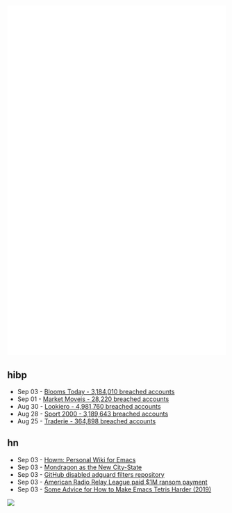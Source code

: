 ![Metrics](https://raw.githubusercontent.com/phixion/phixion/master/metrics.svg)

## hibp

<!--
for https://github.com/phixion/phixion/blob/main/.github/workflows/feeds.yml
-->
<!--START_SECTION:haveibeenpwnd-->
- Sep 03 - [Blooms Today - 3,184,010 breached accounts](https://haveibeenpwned.com/PwnedWebsites#BloomsToday)
- Sep 01 - [Market Moveis - 28,220 breached accounts](https://haveibeenpwned.com/PwnedWebsites#MarketMoveis)
- Aug 30 - [Lookiero - 4,981,760 breached accounts](https://haveibeenpwned.com/PwnedWebsites#Lookiero)
- Aug 28 - [Sport 2000 - 3,189,643 breached accounts](https://haveibeenpwned.com/PwnedWebsites#Sport2000)
- Aug 25 - [Traderie - 364,898 breached accounts](https://haveibeenpwned.com/PwnedWebsites#Traderie)
<!--END_SECTION:haveibeenpwnd-->

## hn

<!--
for https://github.com/phixion/phixion/blob/main/.github/workflows/feeds.yml
-->
<!--START_SECTION:hn-->
- Sep 03 - [Howm: Personal Wiki for Emacs](https://github.com/Emacs101/howm-manual)
- Sep 03 - [Mondragon as the New City-State](https://www.elysian.press/p/mondragon-as-the-new-city-state)
- Sep 03 - [GitHub disabled adguard filters repository](https://twitter.com/adguard/status/1831040130641252839)
- Sep 03 - [American Radio Relay League paid $1M ransom payment](https://databreaches.net/2024/08/27/american-radio-relay-league-paid-1-million-ransom-payment/)
- Sep 03 - [Some Advice for How to Make Emacs Tetris Harder (2019)](https://nickdrozd.github.io/2019/01/14/tetris.html)
<!--END_SECTION:hn-->

<!--
for https://yhype.me
-->
![](https://hit.yhype.me/github/profile?user_id=13013670)

